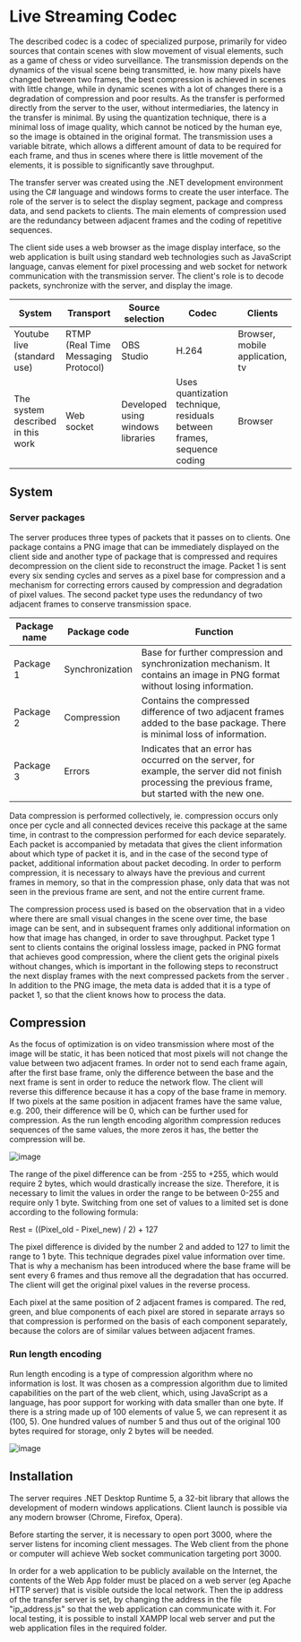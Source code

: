 # Live Streaming Codec


The described codec is a codec of specialized purpose, primarily for video sources that contain scenes with slow movement of visual elements, such as a game of chess or video surveillance. The transmission depends on the dynamics of the visual scene being transmitted, ie. how many pixels have changed between two frames, the best compression is achieved in scenes with little change, while in dynamic scenes with a lot of changes there is a degradation of compression and poor results. As the transfer is performed directly from the server to the user, without intermediaries, the latency in the transfer is minimal. By using the quantization technique, there is a minimal loss of image quality, which cannot be noticed by the human eye, so the image is obtained in the original format. The transmission uses a variable bitrate, which allows a different amount of data to be required for each frame, and thus in scenes where there is little movement of the elements, it is possible to significantly save throughput.

The transfer server was created using the .NET development environment using the C# language and windows forms to create the user interface. The role of the server is to select the display segment, package and compress data, and send packets to clients. The main elements of compression used are the redundancy between adjacent frames and the coding of repetitive sequences.

The client side uses a web browser as the image display interface, so the web application is built using standard web technologies such as JavaScript language, canvas element for pixel processing and web socket for network communication with the transmission server. The client's role is to decode packets, synchronize with the server, and display the image.

| System | Transport | Source selection | Codec | Clients |
| --- | --- | --- | --- | --- |
| Youtube live (standard use) | RTMP (Real Time Messaging Protocol) | OBS Studio | H.264 | Browser, mobile application, tv |
| The system described in this work | Web socket | Developed using windows libraries | Uses quantization technique, residuals between frames, sequence coding | Browser |


## System

### Server packages

The server produces three types of packets that it passes on to clients. One package contains a PNG image that can be immediately displayed on the client side and another type of package that is compressed and requires decompression on the client side to reconstruct the image. Packet 1 is sent every six sending cycles and serves as a pixel base for compression and a mechanism for correcting errors caused by compression and degradation of pixel values. The second packet type uses the redundancy of two adjacent frames to conserve transmission space.

| Package name | Package code | Function |
| --- | --- | --- |
| Package 1 | Synchronization | Base for further compression and synchronization mechanism. It contains an image in PNG format without losing information. |
| Package 2 | Compression | Contains the compressed difference of two adjacent frames added to the base package. There is minimal loss of information.  |
| Package 3 | Errors | Indicates that an error has occurred on the server, for example, the server did not finish processing the previous frame, but started with the new one. |

Data compression is performed collectively, ie. compression occurs only once per cycle and all connected devices receive this package at the same time, in contrast to the compression performed for each device separately. Each packet is accompanied by metadata that gives the client information about which type of packet it is, and in the case of the second type of packet, additional information about packet decoding. In order to perform compression, it is necessary to always have the previous and current frames in memory, so that in the compression phase, only data that was not seen in the previous frame are sent, and not the entire current frame.

The compression process used is based on the observation that in a video where there are small visual changes in the scene over time, the base image can be sent, and in subsequent frames only additional information on how that image has changed, in order to save throughput. Packet type 1 sent to clients contains the original lossless image, packed in PNG format that achieves good compression, where the client gets the original pixels without changes, which is important in the following steps to reconstruct the next display frames with the next compressed packets from the server . In addition to the PNG image, the meta data is added that it is a type of packet 1, so that the client knows how to process the data.

## Compression

As the focus of optimization is on video transmission where most of the image will be static, it has been noticed that most pixels will not change the value between two adjacent frames. In order not to send each frame again, after the first base frame, only the difference between the base and the next frame is sent in order to reduce the network flow. The client will reverse this difference because it has a copy of the base frame in memory. If two pixels at the same position in adjacent frames have the same value, e.g. 200, their difference will be 0, which can be further used for compression. As the run length encoding algorithm compression reduces sequences of the same values, the more zeros it has, the better the compression will be.

![image](https://user-images.githubusercontent.com/3235618/151978149-9926ca95-7fb5-4050-ab1e-334d89f5a4ed.png)

The range of the pixel difference can be from -255 to +255, which would require 2 bytes, which would drastically increase the size. Therefore, it is necessary to limit the values in order the range to be between 0-255 and require only 1 byte. Switching from one set of values to a limited set is done according to the following formula:

Rest = ((Pixel_old - Pixel_new) / 2) + 127

The pixel difference is divided by the number 2 and added to 127 to limit the range to 1 byte. This technique degrades pixel value information over time. That is why a mechanism has been introduced where the base frame will be sent every 6 frames and thus remove all the degradation that has occurred. The client will get the original pixel values in the reverse process.

Each pixel at the same position of 2 adjacent frames is compared. The red, green, and blue components of each pixel are stored in separate arrays so that compression is performed on the basis of each component separately, because the colors are of similar values between adjacent frames.

### Run length encoding

Run length encoding is a type of compression algorithm where no information is lost. It was chosen as a compression algorithm due to limited capabilities on the part of the web client, which, using JavaScript as a language, has poor support for working with data smaller than one byte. If there is a string made up of 100 elements of value 5, we can represent it as (100, 5). One hundred values of number 5 and thus out of the original 100 bytes required for storage, only 2 bytes will be needed.

![image](https://user-images.githubusercontent.com/3235618/151978481-b208142e-5f7c-4a3a-b16f-3fba9d80e4ca.png)


## Installation

The server requires .NET Desktop Runtime 5, a 32-bit library that allows the development of modern windows applications. Client launch is possible via any modern browser (Chrome, Firefox, Opera).

Before starting the server, it is necessary to open port 3000, where the server listens for incoming client messages. The Web client from the phone or computer will achieve Web socket communication targeting port 3000.

In order for a web application to be publicly available on the Internet, the contents of the Web App folder must be placed on a web server (eg Apache HTTP server) that is visible outside the local network. Then the ip address of the transfer server is set, by changing the address in the file "ip_address.js" so that the web application can communicate with it. For local testing, it is possible to install XAMPP local web server and put the web application files in the required folder.
